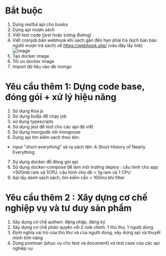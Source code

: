 # Bắt buộc 
1. Dựng restful api cho books
2. Dựng api mượn sách
3. Viết test code (jest hoặc tương đương) 
4. Viết cronjob bắn webhook khi sách gần đến hạn phải trả (kịch bản báo người mượn trả sách) về https://webhook.site/ (vào đây lấy link) ![image](https://user-images.githubusercontent.com/16417051/156130421-7f19080d-d84f-496a-9d34-129b8000a173.png)
5. Tạo docker image
6. Tối ưu docker image
7. Import dữ liệu vào db mongo


# Yêu cầu thêm 1: Dựng code base, đóng gói + xử lý hiệu năng
1. Sử dụng Koa js
2. Sử dụng bulljs để chạy job
3. sử dụng typescripts
4. Sử dụng jest để test cho các api đã viết
5. Sử dụng mongodb với mongoose
6. Dựng api tìm kiếm sách theo tên:
  - input "short everything" sẽ ra sách tên: A Short History of Nearly Everything
7. Sự dụng docker để đóng gói api
8. Sử dụng docker-compose để làm môi trường deploy : cấu hình cho app <500mb ram  và 1CPU. cấu hình cho db < 1g ram và 1 CPU
9. Api lấy danh sách sách, tìm kiếm cần < 100ms khi filter

# Yêu cầu thêm 2 : Xây dựng cơ chế nghiệp vụ và tư duy sản phẩm
1. Xây dựng cơ chế authen: đăng nhập, đăng ký
2. Xây dựng cơ chế phân quyền với 2 role chính: 1 thủ thư, 1 người dùng
3. Định nghĩa vai trò của thủ thư và của người dùng, xây dựng api và thuyết minh tính năng
4. Dựng postman (phục vụ cho test và document) và test case của các api nghiệp vụ
